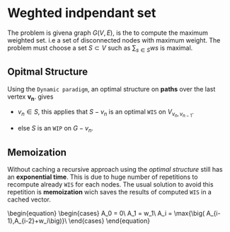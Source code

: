 # Weghted indpendant set #

The problem is givena graph $G(V,E)$, is the to compute the maximum weighted
set. i.e a set of disconnected nodes with maximum weight. The problem must
choose a set $S\subset V$ such as $\sum_{s\in S} ws$ is maximal.


## Opitmal Structure ##

Using the `Dynamic paradigm`, an optimal structure on **paths**  over the last vertex $\mathbf{v_n}$. gives 

* $v_n \in S$, this applies that $S-{v_n}$ is an optimal `WIS` on
    $V_{v_n,v_{n-1}}$.

* else $S$ is an `WIP` on $G-{v_n}$.


## Memoization ##

Without caching a recursive approach using the *optimal structure* still has an
**exponential time**. This is due to huge number of repetitions to recompute
already `WIS` for each nodes. The usual solution to avoid this repetition is
**memoization** wich saves the results of computed `WIS` in a cached vector.

\begin{equation}
\begin{cases}
A_0 = 0\\
A_1 = w_1\\
A_i = \max{\big( A_{i-1},A_{i-2}+w_i\big)}\\
\end{cases}
\end{equation}

